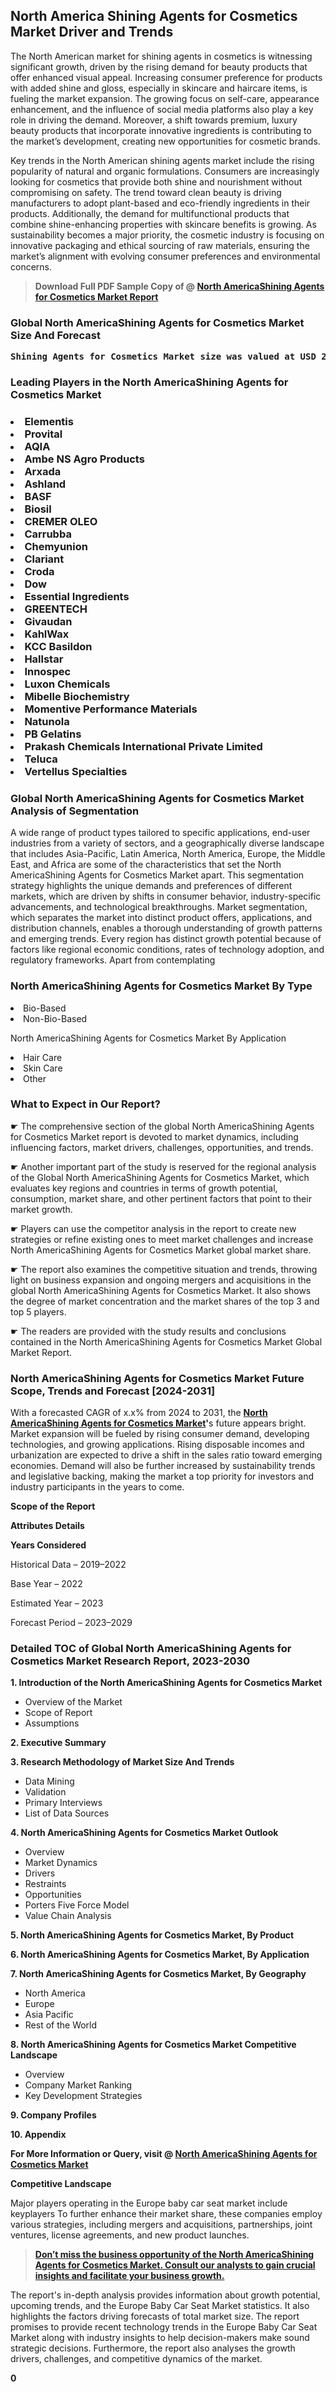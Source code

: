 <p> <h2>North America Shining Agents for Cosmetics Market Driver and Trends</h2><p>The North American market for shining agents in cosmetics is witnessing significant growth, driven by the rising demand for beauty products that offer enhanced visual appeal. Increasing consumer preference for products with added shine and gloss, especially in skincare and haircare items, is fueling the market expansion. The growing focus on self-care, appearance enhancement, and the influence of social media platforms also play a key role in driving the demand. Moreover, a shift towards premium, luxury beauty products that incorporate innovative ingredients is contributing to the market’s development, creating new opportunities for cosmetic brands.</p><p>Key trends in the North American shining agents market include the rising popularity of natural and organic formulations. Consumers are increasingly looking for cosmetics that provide both shine and nourishment without compromising on safety. The trend toward clean beauty is driving manufacturers to adopt plant-based and eco-friendly ingredients in their products. Additionally, the demand for multifunctional products that combine shine-enhancing properties with skincare benefits is growing. As sustainability becomes a major priority, the cosmetic industry is focusing on innovative packaging and ethical sourcing of raw materials, ensuring the market’s alignment with evolving consumer preferences and environmental concerns.</p></p><blockquote id="" class=""><strong>Download Full PDF Sample Copy of @&nbsp;<a href="https://www.verifiedmarketreports.com/download-sample/?rid=304404&utm_source=GitHub-Jan&utm_medium=258" target="_blank">North AmericaShining Agents for Cosmetics Market Report</a>&nbsp;&nbsp;</strong></blockquote><h3 id="" class=""><strong>Global&nbsp;North AmericaShining Agents for Cosmetics Market Size And Forecast</strong></h3><pre class="reader-text-block__code-block"><strong>Shining Agents for Cosmetics Market size was valued at USD 2.5 Billion in 2022 and is projected to reach USD 4.1 Billion by 2030, growing at a CAGR of 7.5% from 2024 to 2030.</strong></pre><h3 id="" class="">Leading Players in the&nbsp;North AmericaShining Agents for Cosmetics Market</h3><h3 class=""></Li><Li>Elementis</Li><Li> Provital</Li><Li> AQIA</Li><Li> Ambe NS Agro Products</Li><Li> Arxada</Li><Li> Ashland</Li><Li> BASF</Li><Li> Biosil</Li><Li> CREMER OLEO</Li><Li> Carrubba</Li><Li> Chemyunion</Li><Li> Clariant</Li><Li> Croda</Li><Li> Dow</Li><Li> Essential Ingredients</Li><Li> GREENTECH</Li><Li> Givaudan</Li><Li> KahlWax</Li><Li> KCC Basildon</Li><Li> Hallstar</Li><Li> Innospec</Li><Li> Luxon Chemicals</Li><Li> Mibelle Biochemistry</Li><Li> Momentive Performance Materials</Li><Li> Natunola</Li><Li> PB Gelatins</Li><Li> Prakash Chemicals International Private Limited</Li><Li> Teluca</Li><Li> Vertellus Specialties</h3><h3 id="" class="">Global&nbsp;North AmericaShining Agents for Cosmetics Market Analysis of Segmentation</h3><p id="" class="">A wide range of product types tailored to specific applications, end-user industries from a variety of sectors, and a geographically diverse landscape that includes Asia-Pacific, Latin America, North America, Europe, the Middle East, and Africa are some of the characteristics that set the North AmericaShining Agents for Cosmetics Market apart. This segmentation strategy highlights the unique demands and preferences of different markets, which are driven by shifts in consumer behavior, industry-specific advancements, and technological breakthroughs. Market segmentation, which separates the market into distinct product offers, applications, and distribution channels, enables a thorough understanding of growth patterns and emerging trends. Every region has distinct growth potential because of factors like regional economic conditions, rates of technology adoption, and regulatory frameworks. Apart from contemplating</p><h3 id="" class="">North AmericaShining Agents for Cosmetics Market&nbsp;By Type</h3><p></Li><Li>Bio-Based</Li><Li> Non-Bio-Based</p><div class="" data-test-id=""><p>North AmericaShining Agents for Cosmetics Market&nbsp;By Application</p></div><p class=""></Li><Li>Hair Care</Li><Li> Skin Care</Li><Li> Other</p><div class="" data-test-id=""><h3><span class="">What to Expect in Our Report?</span></h3></div><div class="" data-test-id=""><p><span class="">☛ The comprehensive section of the global North AmericaShining Agents for Cosmetics Market report is devoted to market dynamics, including influencing factors, market drivers, challenges, opportunities, and trends.</span></p></div><div class="" data-test-id=""><p><span class="">☛ Another important part of the study is reserved for the regional analysis of the Global North AmericaShining Agents for Cosmetics Market, which evaluates key regions and countries in terms of growth potential, consumption, market share, and other pertinent factors that point to their market growth.</span></p></div><div class="" data-test-id=""><p><span class="">☛ Players can use the competitor analysis in the report to create new strategies or refine existing ones to meet market challenges and increase North AmericaShining Agents for Cosmetics Market global market share.</span></p></div><div class="" data-test-id=""><p><span class="">☛ The report also examines the competitive situation and trends, throwing light on business expansion and ongoing mergers and acquisitions in the global North AmericaShining Agents for Cosmetics Market. It also shows the degree of market concentration and the market shares of the top 3 and top 5 players.</span></p></div><div class="" data-test-id=""><p><span class="">☛ The readers are provided with the study results and conclusions contained in the North AmericaShining Agents for Cosmetics Market Global Market Report.</span></p></div><div class="" data-test-id=""><h3><span class="">North AmericaShining Agents for Cosmetics Market Future Scope, Trends and Forecast [2024-2031]</span></h3></div><div class="" data-test-id=""><p><span class="">With a forecasted CAGR of x.x% from 2024 to 2031, the <strong><a href="https://www.verifiedmarketreports.com/download-sample/?rid=304404&utm_source=GitHub-Jan&utm_medium=258" target="_blank">North AmericaShining Agents for Cosmetics Market</a>'</strong>s future appears bright. Market expansion will be fueled by rising consumer demand, developing technologies, and growing applications. Rising disposable incomes and urbanization are expected to drive a shift in the sales ratio toward emerging economies. Demand will also be further increased by sustainability trends and legislative backing, making the market a top priority for investors and industry participants in the years to come.</span></p><p id="ember66" class="ember-view reader-text-block__paragraph"><strong>Scope of the Report</strong></p><p id="ember67" class="ember-view reader-text-block__paragraph"><strong>Attributes Details</strong></p><p id="ember68" class="ember-view reader-text-block__paragraph"><strong>Years Considered</strong></p><p id="ember69" class="ember-view reader-text-block__paragraph">Historical Data &ndash; 2019&ndash;2022</p><p id="ember70" class="ember-view reader-text-block__paragraph">Base Year &ndash; 2022</p><p id="ember71" class="ember-view reader-text-block__paragraph">Estimated Year &ndash; 2023</p><p id="ember72" class="ember-view reader-text-block__paragraph">Forecast Period &ndash; 2023&ndash;2029</p></div><h3 id="" class="">Detailed TOC of Global North AmericaShining Agents for Cosmetics Market Research Report, 2023-2030</h3><p id="" class=""><strong>1. Introduction of the North AmericaShining Agents for Cosmetics Market</strong></p><ul><li>Overview of the Market</li><li>Scope of Report</li><li>Assumptions</li></ul><p id="" class=""><strong>2. Executive Summary</strong></p><p id="" class=""><strong>3. Research Methodology of Market Size And Trends</strong></p><ul><li>Data Mining</li><li>Validation</li><li>Primary Interviews</li><li>List of Data Sources</li></ul><p id="" class=""><strong>4. North AmericaShining Agents for Cosmetics Market Outlook</strong></p><ul><li>Overview</li><li>Market Dynamics</li><li>Drivers</li><li>Restraints</li><li>Opportunities</li><li>Porters Five Force Model</li><li>Value Chain Analysis</li></ul><p id="" class=""><strong>5. North AmericaShining Agents for Cosmetics Market, By Product</strong></p><p id="" class=""><strong>6. North AmericaShining Agents for Cosmetics Market, By Application</strong></p><p id="" class=""><strong>7. North AmericaShining Agents for Cosmetics Market, By Geography</strong></p><ul><li>North America</li><li>Europe</li><li>Asia Pacific</li><li>Rest of the World</li></ul><p id="" class=""><strong>8. North AmericaShining Agents for Cosmetics Market Competitive Landscape</strong></p><ul><li>Overview</li><li>Company Market Ranking</li><li>Key Development Strategies</li></ul><p id="" class=""><strong>9. Company Profiles</strong></p><p id="" class=""><strong>10. Appendix</strong></p><p><strong>For More Information or Query, visit&nbsp;@ <a href="https://www.verifiedmarketreports.com/product/shining-agents-for-cosmetics-market/" target="_blank">North AmericaShining Agents for Cosmetics Market</a></strong></p><p id="ember61" class="ember-view reader-text-block__paragraph"><strong>Competitive Landscape</strong></p><p id="ember62" class="ember-view reader-text-block__paragraph">Major players operating in the Europe baby car seat market include keyplayers To further enhance their market share, these companies employ various strategies, including mergers and acquisitions, partnerships, joint ventures, license agreements, and new product launches.</p><blockquote id="ember63" class="ember-view reader-text-block__blockquote"><strong><a href="https://www.verifiedmarketreports.com/download-sample/?rid=304404&utm_source=GitHub-Jan&utm_medium=258" target="_blank">Don&rsquo;t miss the business opportunity of the North AmericaShining Agents for Cosmetics Market. Consult our analysts to gain crucial insights and facilitate your business growth.</a></strong></blockquote><p id="ember64" class="ember-view reader-text-block__paragraph">The report's in-depth analysis provides information about growth potential, upcoming trends, and the Europe Baby Car Seat Market statistics. It also highlights the factors driving forecasts of total market size. The report promises to provide recent technology trends in the Europe Baby Car Seat Market along with industry insights to help decision-makers make sound strategic decisions. Furthermore, the report also analyses the growth drivers, challenges, and competitive dynamics of the market.</p><p class="ember-view reader-text-block__paragraph"><strong>0</strong></p>
